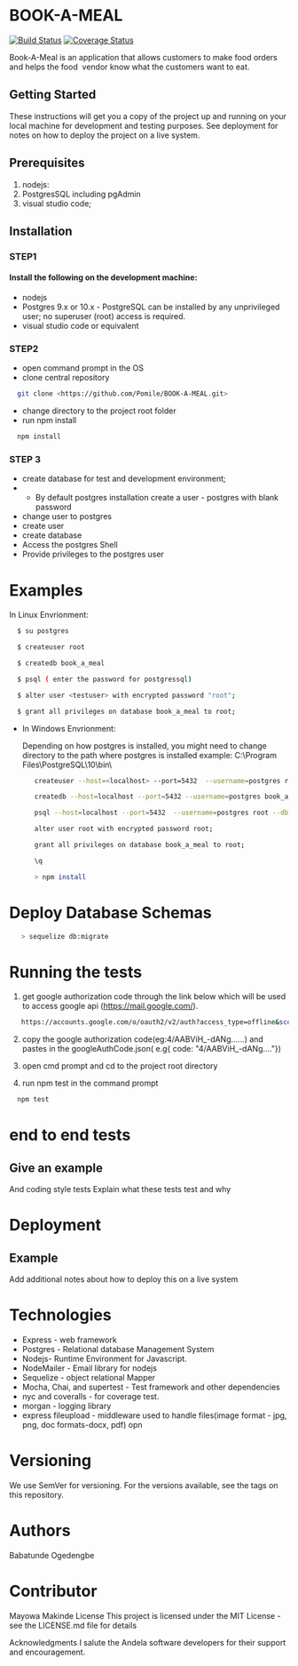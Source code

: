 # BOOK-A-MEAL
[![Build Status](https://travis-ci.org/Pomile/BOOK-A-MEAL.svg?branch=develop)](https://travis-ci.org/Pomile/BOOK-A-MEAL) [![Coverage Status](https://coveralls.io/repos/github/Pomile/BOOK-A-MEAL/badge.svg?branch=chore%2Ftravis-postgres-integration)](https://coveralls.io/github/Pomile/BOOK-A-MEAL?branch=chore%2Ftravis-postgres-integration)

Book-A-Meal is an application that allows customers to make food orders and helps the food  vendor know what the customers want to eat.

## Getting Started
These instructions will get you a copy of the project up and running on your local machine for development and testing purposes. See deployment for notes on how to deploy the project on a live system.

## Prerequisites
1. nodejs: 
2. PostgresSQL including pgAdmin 
3. visual studio code;
   
## Installation

### STEP1
#### Install the following on the development machine:

 * nodejs
 * Postgres 9.x or 10.x - PostgreSQL can be installed by any unprivileged user; no superuser (root) access is required.
 * visual studio code or equivalent

### STEP2

 * open command prompt in the OS
 * clone central repository
 ```sh
   git clone <https://github.com/Pomile/BOOK-A-MEAL.git>
 ```
 * change directory to the project root folder
 * run npm install
 ```sh
   npm install
```
### STEP 3
  * create database for test and development environment;
   * * By default postgres installation  create a user - postgres with blank password
  * change user to postgres
  * create user
  * create database
  * Access the postgres Shell
  * Provide privileges to the postgres user
     
# Examples

In Linux Envrionment:

  ```sh
    $ su postgres
  ```
  ```sh
    $ createuser root
  ```
  ```sh
    $ createdb book_a_meal
  ```
  ```sh
    $ psql ( enter the password for postgressql)
  ```

  ```sh
    $ alter user <testuser> with encrypted password "root";
  ```
  ```sh
    $ grant all privileges on database book_a_meal to root;
  ```

* In Windows Envrionment:

  Depending on how postgres is installed, you might need to change directory to the path where postgres is installed example: C:\Program Files\PostgreSQL\10\bin\

  ```sh
     createuser --host=<localhost> --port=5432  --username=postgres root
  ```
  ```sh
     createdb --host=localhost --port=5432 --username=postgres book_a_meal
  ```
  ```sh
     psql --host=localhost --port=5432  --username=postgres root --dbname=book_a_meal
  ```
  ```sh
     alter user root with encrypted password root;
  ```
  ```sh
     grant all privileges on database book_a_meal to root;
  ```
  ```sh
     \q
  ```
  ```sh
     > npm install
  ```

# Deploy Database Schemas

```sh
   > sequelize db:migrate
```


# Running the tests
 1. get google authorization code through the link below which will be used to access google api (https://mail.google.com/).

 ```sh
    https://accounts.google.com/o/oauth2/v2/auth?access_type=offline&scope=https%3A%2F%2Fmail.google.com%2F&response_type=code&client_id=689151234993-7bcjnid76h639skieoqc4qkiafv8hbi6.apps.googleusercontent.com&redirect_uri=http%3A%2F%2Flocalhost%3A8000%2Fapi%2Fv1%2Fauth%2Foauth2callback
 ```

 2. copy the google authorization code(eg:4/AABViH_-dANg......) and pastes in the googleAuthCode.json( e.g{ code: "4/AABViH_-dANg...."})

 3. open cmd prompt and cd to the project root directory

 4. run npm test in the command prompt
   ```sh
     npm test
   ```

# end to end tests


## Give an example
And coding style tests
Explain what these tests test and why

# Deployment 
## Example
Add additional notes about how to deploy this on a live system

# Technologies
* Express - web framework
* Postgres - Relational database Management System
* Nodejs- Runtime Environment for Javascript.
* NodeMailer - Email library for nodejs
* Sequelize - object relational Mapper
* Mocha, Chai, and supertest - Test framework and other dependencies
* nyc and coveralls - for coverage test.
* morgan - logging library
* express fileupload - middleware used to handle files(image format - jpg, png, doc formats-docx, pdf)
opn


# Versioning
We use SemVer for versioning. For the versions available, see the tags on this repository.

# Authors
Babatunde Ogedengbe

# Contributor
Mayowa Makinde
License
This project is licensed under the MIT License - see the LICENSE.md file for details

Acknowledgments
I salute the Andela software developers for their support and encouragement.

